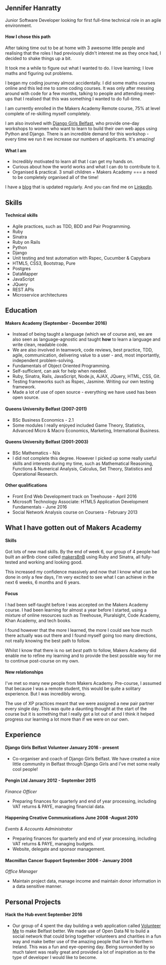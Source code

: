 ## Jennifer Hanratty

Junior Software Developer looking for first full-time technical role in an agile environment.

#### How I chose this path

After taking time out to be at home with 3 awesome little people and realising that the roles I had previously didn't interest me as they once had, I decided to shake things up a bit.

It took me a while to figure out what I wanted to do. I love learning; I love maths and figuring out problems.

I began my coding journey almost accidentally. I did some maths courses online and this led me to some coding courses. It was only after messing around with code for a few months, talking to people and attending meet-ups that I realised that this was something I wanted to do full-time.

I am currently enrolled in the Makers Academy Remote course, 75% at level complete of re-skilling myself completely.

I am also involved with [Django Girls Belfast](https://djangogirls.org/belfast/), who provide one-day workshops to women who want to learn to build their own web apps using Python and Django. There is an incredible demand for this workshop - every time we run it we increase our numbers of applicants. It's amazing!

#### What I am

* Incredibly motivated to learn all that I can get my hands on.
* Curious about how the world works and what I can do to contribute to it.
* Organised & practical. 3 small children + Makers Academy === a need to be completely organised all of the time!

I have a [blog](https://medium.com/@hanratty.jen) that is updated regularly. And you can find me on [LinkedIn](https://www.linkedin.com/in/jennifer-hanratty-6977b8109).

## Skills

#### Technical skills

* Agile practices, such as TDD, BDD and Pair Programming.
* Ruby
* Sinatra
* Ruby on Rails
* Python
* Django
* Unit testing and test automation with Rspec, Cucumber & Capybara
* HTML5, CSS3, Bootstrap, Pure
* Postgres
* DataMapper
* JavaScript
* JQuery
* REST APIs
* Microservice architectures

## Education

#### Makers Academy (September - December 2016)

* Instead of being taught a language (which we of course are), we are also seen as language-agnostic and taught **how** to learn a language and write clean, readable code.
* We are also involved in teamwork, code reviews, best practice, TDD, agile, communication, delivering value to a user - and, most importantly, independent problem-solving.
* Fundamentals of Object Oriented Programming.
* Self-sufficient, can ask for help when needed.
* Ruby, Sinatra, Rails, JavaScript, Node.js, AJAX, JQuery, HTML, CSS, Git.
* Testing frameworks such as Rspec, Jasmine. Writing our own testing framework.
* Made a lot of use of open source - everything we have used has been open source.

#### Queens University Belfast (2007-2011)

* BSc Business Economics - 2.1
* Some modules I really enjoyed included Game Theory, Statistics, Advanced Micro & Macro Economics, Marketing, International Business.

#### Queens University Belfast (2001-2003)
* BSc Mathematics - N/a
* I did not complete this degree. However I picked up some really useful skills and interests during my time, such as Mathematical Reasoning, Functions & Numerical Analysis, Calculus, Set Theory, Statistics and Operational Research.

#### Other qualifications
* Front End Web Development track on Treehouse - April 2016
* Microsoft Technology Associate: HTML5 Application Development Fundamentals - June 2016
* Social Network Analysis course on Coursera - February 2013


## What I have gotten out of Makers Academy

#### Skills

Got lots of new mad skills. By the end of week 6, our group of 4 people had built an airBnb clone called [makersBnB](https://github.com/hanrattyjen/makersbnb) using Ruby and Sinatra, all fully-tested and working and looking good.

This increased my confidence massively and now that I know what can be done in only a few days, I'm very excited to see what I can achieve in the next 6 weeks, 6 months and 6 years.

#### Focus

I had been self-taught before I was accepted on the Makers Academy course. I had been learning for almost a year before I started, using a mixture of online resources such as Treehouse, Pluralsight, Code Academy, Khan Academy, and tech books.

I found however that the more I learned, the more I could see how much there actually was out there and I found myself going too many directions, not really knowing the best path to follow.

Whilst I know that there is no set *best* path to follow, Makers Academy did enable me to refine my learning and to provide the best possible way for me to continue post-course on my own.

#### New relationships

I've met so many new people from Makers Academy. Pre-course, I assumed that because I was a remote student, this would be quite a solitary experience. But I was incredibly wrong.

The use of XP practices meant that we were assigned a new pair partner every single day. This was quite a daunting thought at the start of the course but it is something that I really got a lot out of and I think it helped progress our learning a lot more than if we were on our own.

## Experience

#### Django Girls Belfast Volunteer January 2016 - present
* Co-organiser and coach of Django Girls Belfast. We have created a nice little community in Belfast through Django Girls and I've met some really cool people!

#### Pengin Ltd January 2012 - September 2015
*Finance Officer*
* Preparing finances for quarterly and end of year processing, including VAT returns & PAYE, managing financial data.

#### Happening Creative Communications June 2008 -August 2010
*Events & Accounts Administrator*
*	Preparing finances for quarterly and end of year processing, including VAT returns & PAYE, managing budgets.
*	Website, delegate and sponsor management.

#### Macmillan Cancer Support September 2006 - January 2008
*Office Manager*
* Maintain project data, manage income and maintain donor information in a data sensitive manner.

## Personal Projects

#### Hack the Hub event September 2016
* Our group of 4 spent the day building a web application called [Volunteer Me](https://hth-volunteer.herokuapp.com/) to make Belfast better. We made use of Open Data NI to build a social network that could bring together volunteers and charities in a fun way and make better use of the amazing people that live in Northern Ireland. This was a fun and eye-opening day. Being surrounded by so much talent was really great and provided a lot of inspiration as to the type of developer I would like to become.
